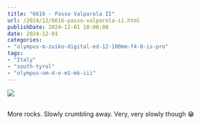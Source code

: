 ```yaml
---
title: "6616 - Passo Valparola II"
url: /2024/12/6616-passo-valparola-ii.html
publishDate: 2024-12-01 18:00:00
date: 2024-12-01
categories:
- "olympus-m-zuiko-digital-ed-12-100mm-f4-0-is-pro"
tags:
- "Italy"
- "south-tyrol"
- "olympus-om-d-e-m1-mk-iii"
---
```

<div class="container">
<div class="center"><a target="_blank" href="https://d25zfm9zpd7gm5.cloudfront.net/1200x1200/2020/20200908_113212_lr.jpg"><img class="webfeedsFeaturedVisual" src="https://d25zfm9zpd7gm5.cloudfront.net/0600x0600/2020/20200908_113212_lr.jpg" /></a></div>
</div>
<br />

More rocks. Slowly crumbling away. Very, very slowly though :grin:
